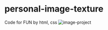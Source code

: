 # personal-image-texture
Code for FUN by html, css
![image-project](https://user-images.githubusercontent.com/87323807/127993259-3cfb09fd-87a0-4b37-a26a-3093a0163e5e.png)
